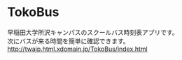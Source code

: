 # TokoBus
早稲田大学所沢キャンパスのスクールバス時刻表アプリです。<br>
次にバスが来る時間を簡単に確認できます。<br>
http://twajp.html.xdomain.jp/TokoBus/index.html
